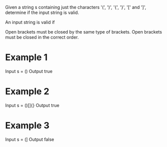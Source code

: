 Given a string s containing just the characters '(', ')', '{', '}', '[' and ']', determine if the input string is valid.

An input string is valid if

Open brackets must be closed by the same type of brackets.
Open brackets must be closed in the correct order.
 

# Example 1
Input s = ()
Output true

# Example 2
Input s = ()[]{}
Output true

# Example 3
Input s = (]
Output false